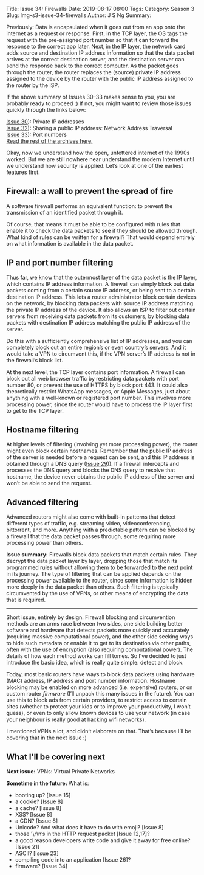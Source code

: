 Title: Issue 34: Firewalls
Date: 2019-08-17 08:00
Tags: 
Category: Season 3
Slug: lmg-s3-issue-34-firewalls
Author: J S Ng
Summary: 

Previously: Data is encapsulated when it goes out from an app onto the internet as a request or response. First, in the TCP layer, the OS tags the request with the pre-assigned port number so that it can forward the response to the correct app later. Next, in the IP layer, the network card adds source and destination IP address information so that the data packet arrives at the correct destination server, and the destination server can send the response back to the correct computer. As the packet goes through the router, the router replaces the (source) private IP address assigned to the device by the router with the public IP address assigned to the router by the ISP.

If the above summary of Issues 30–33 makes sense to you, you are probably ready to proceed :) If not, you might want to review those issues quickly through the links below:

[Issue 30]({filename}/season3/issue030/issue030.md)): Private IP addresses  
[Issue 32]({filename}/season3/issue032/issue032.md)): Sharing a public IP address: Network Address Traversal  
[Issue 33]({filename}/season3/issue033/issue033.md)): Port numbers  
[Read the rest of the archives here.](https://buttondown.email/laymansguide/archive)

Okay, now we understand how the open, unfettered internet of the 1990s worked. But we are still nowhere near understand the modern Internet until we understand how security is applied. Let’s look at one of the earliest features first.

## Firewall: a wall to prevent the spread of fire

A software firewall performs an equivalent function: to prevent the transmission of an identified packet through it.

Of course, that means it must be able to be configured with rules that enable it to check the data packets to see if they should be allowed through. What kind of rules can be written for a firewall? That would depend entirely on what information is available in the data packet.

## IP and port number filtering

Thus far, we know that the outermost layer of the data packet is the IP layer, which contains IP address information. A firewall can simply block out data packets coming from a certain source IP address, or being sent to a certain destination IP address. This lets a router administrator block certain devices on the network, by blocking data packets with source IP address matching the private IP address of the device. It also allows an ISP to filter out certain servers from receiving data packets from its customers, by blocking data packets with destination IP address matching the public IP address of the server.

Do this with a sufficiently comprehensive list of IP addresses, and you can completely block out an entire region’s or even country’s servers. And it would take a VPN to circumvent this, if the VPN server’s IP address is not in the firewall’s block list.

At the next level, the TCP layer contains port information. A firewall can block out all web browser traffic by restricting data packets with port number 80, or prevent the use of HTTPS by block port 443. It could also theoretically restrict WhatsApp messages, or Apple Messages, just about anything with a well-known or registered port number. This involves more processing power, since the router would have to process the IP layer first to get to the TCP layer.

## Hostname filtering

At higher levels of filtering (involving yet more processing power), the router might even block certain hostnames. Remember that the public IP address of the server is needed before a request can be sent, and this IP address is obtained through a DNS query ([Issue 29]({filename}/season3/issue029/issue029.md))). If a firewall intercepts and processes the DNS query and blocks the DNS query to resolve that hostname, the device never obtains the public IP address of the server and won’t be able to send the request.

## Advanced filtering

Advanced routers might also come with built-in patterns that detect different types of traffic, e.g. streaming video, videoconferencing, bittorrent, and more. Anything with a predictable pattern can be blocked by a firewall that the data packet passes through, some requiring more processing power than others.

**Issue summary:** Firewalls block data packets that match certain rules. They decrypt the data packet layer by layer, dropping those that match its programmed rules without allowing them to be forwarded to the next point in its journey. The type of filtering that can be applied depends on the processing power available to the router, since some information is hidden more deeply in the data packet than others. Such filtering is typically circumvented by the use of VPNs, or other means of encrypting the data that is required.

-----

Short issue, entirely by design. Firewall blocking and circumvention methods are an arms race between two sides, one side building better software and hardware that detects packets more quickly and accurately (requiring massive computational power), and the other side seeking ways to hide such metadata or enable it to get to its destination via other paths, often with the use of encryption (also requiring computational power). The details of how each method works can fill tomes. So I’ve decided to just introduce the basic idea, which is really quite simple: detect and block.

Today, most basic routers have ways to block data packets using hardware (MAC) address, IP address and port number information. Hostname blocking may be enabled on more advanced (i.e. expensive) routers, or on custom router _firmware_ (I’ll unpack this many issues in the future). You can use this to block ads from certain providers, to restrict access to certain sites (whether to protect your kids or to improve your productivity, I won’t guess), or even to only allow known devices to use your network (in case your neighbour is really good at hacking wifi networks).

I mentioned VPNs a lot, and didn’t elaborate on that. That’s because I’ll be covering that in the next issue :)

## What I’ll be covering next

**Next issue:** VPNs: Virtual Private Networks

**Sometime in the future:** What is:

- booting up? [Issue 15]
- a cookie? [Issue 8]
- a cache? [Issue 8]
- XSS? [Issue 8]
- a CDN? [Issue 8]
- Unicode? And what does it have to do with emoji? [Issue 8]
- those '\r\n’s in the HTTP request packet [Issue 12,17]?
- a good reason developers write code and give it away for free online? [Issue 21]
- ASCII? [Issue 23]
- compiling code into an application [Issue 26]?
- firmware? [Issue 34]
